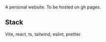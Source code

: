 A personal website. To be hosted on gh pages.

## Stack

Vite, react, ts, tailwind, eslint, prettier
